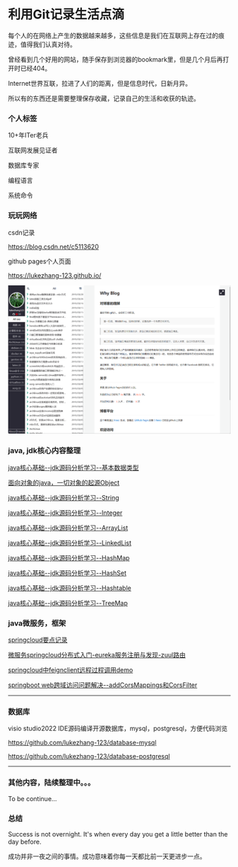 # 利用Git记录生活点滴

每个人的在网络上产生的数据越来越多，这些信息是我们在互联网上存在过的痕迹，值得我们认真对待。

曾经看到几个好用的网站，随手保存到浏览器的bookmark里，但是几个月后再打开时已经404。

Internet世界互联，拉进了人们的距离，但是信息时代，日新月异。

所以有的东西还是需要整理保存收藏，记录自己的生活和收获的轨迹。

### 个人标签

10+年ITer老兵

互联网发展见证者

数据库专家

编程语言

系统命令


### 玩玩网络

csdn记录

https://blog.csdn.net/c5113620

github pages个人页面

https://lukezhang-123.github.io/

![](README/2024-03-21-16-23-07.png)

### java, jdk核心内容整理

[java核心基础--jdk源码分析学习--基本数据类型](https://blog.csdn.net/c5113620/article/details/78722359)

[面向对象的java，一切对象的起源Object](https://blog.csdn.net/c5113620/article/details/78777954)

[java核心基础--jdk源码分析学习--String](https://blog.csdn.net/c5113620/article/details/78787809)

[java核心基础--jdk源码分析学习--Integer](https://blog.csdn.net/c5113620/article/details/78787884)

[java核心基础--jdk源码分析学习--ArrayList](https://blog.csdn.net/c5113620/article/details/78788115)

[java核心基础--jdk源码分析学习--LinkedList](https://blog.csdn.net/c5113620/article/details/78788239)

[java核心基础--jdk源码分析学习--HashMap](https://blog.csdn.net/c5113620/article/details/78789085)

[java核心基础--jdk源码分析学习--HashSet](https://blog.csdn.net/c5113620/article/details/78820973)

[java核心基础--jdk源码分析学习--Hashtable](https://blog.csdn.net/c5113620/article/details/78821290)

[java核心基础--jdk源码分析学习--TreeMap](https://blog.csdn.net/c5113620/article/details/78826287)

### java微服务，框架

[springcloud要点记录](https://blog.csdn.net/c5113620/article/details/78885686)

[微服务springcloud分布式入门-eureka服务注册与发现-zuul路由](https://blog.csdn.net/c5113620/article/details/78886209)

[springcloud中feignclient远程过程调用demo](https://blog.csdn.net/c5113620/article/details/78893557)

[springboot web跨域访问问题解决--addCorsMappings和CorsFilter](https://blog.csdn.net/c5113620/article/details/79132968)

---

### 数据库

visio studio2022 IDE源码编译开源数据库，mysql，postgresql，方便代码浏览

https://github.com/lukezhang-123/database-mysql

https://github.com/lukezhang-123/database-postgresql

---

### 其他内容，陆续整理中。。。

To be continue...

### 总结

Success is not overnight. It's when every day you get a little better than the day before.

成功并非一夜之间的事情。成功意味着你每一天都比前一天更进步一点。
